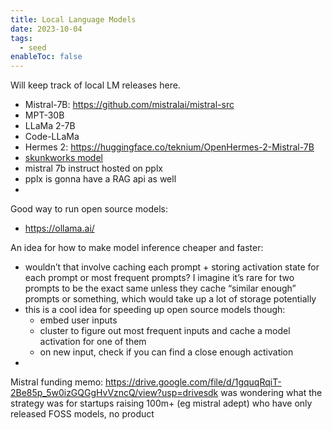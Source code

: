 ```yaml
---
title: Local Language Models
date: 2023-10-04
tags:
  - seed
enableToc: false
---
```

Will keep track of local LM releases here.
- Mistral-7B: https://github.com/mistralai/mistral-src
- MPT-30B
- LLaMa 2-7B
- Code-LLaMa
- Hermes 2: https://huggingface.co/teknium/OpenHermes-2-Mistral-7B
- [skunkworks model](https://huggingface.co/SkunkworksAI/BakLLaVA-1)
- mistral 7b instruct hosted on pplx
- pplx is gonna have a RAG api as well
- [](https://t.co/5zT0C3QBjQ)

Good way to run open source models:
- https://ollama.ai/

An idea for how to make model inference cheaper and faster:
- wouldn’t that involve caching each prompt + storing activation state for each prompt or most frequent prompts? I imagine it’s rare for two prompts to be the exact same unless they cache “similar enough” prompts or something, which would take up a lot of storage potentially
- this is a cool idea for speeding up open source models though: 
	- embed user inputs
	- cluster to figure out most frequent inputs and cache a model activation for one of them
	- on new input, check if you can find a close enough activation
- 

Mistral funding memo: https://drive.google.com/file/d/1gquqRqiT-2Be85p_5w0izGQGgHvVzncQ/view?usp=drivesdk
was wondering what the strategy was for startups raising 100m+ (eg mistral adept) who have only released FOSS models, no product
